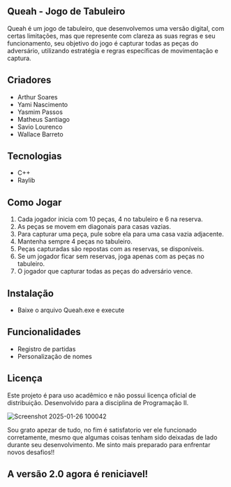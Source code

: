 ## Queah - Jogo de Tabuleiro

Queah é um jogo de tabuleiro, que desenvolvemos uma versão digital, com certas limitações, mas que represente com clareza as suas regras e seu funcionamento, seu objetivo do jogo é capturar todas as peças do adversário, utilizando estratégia e regras específicas de movimentação e captura.

## Criadores

* Arthur Soares 
* Yami Nascimento 
* Yasmim Passos 
* Matheus Santiago
* Savio Lourenco
* Wallace Barreto

## Tecnologias

* C++
* Raylib

## Como Jogar

1. Cada jogador inicia com 10 peças, 4 no tabuleiro e 6 na reserva.
2. As peças se movem em diagonais para casas vazias.
3. Para capturar uma peça, pule sobre ela para uma casa vazia adjacente.
4. Mantenha sempre 4 peças no tabuleiro.
5. Peças capturadas são repostas com as reservas, se disponíveis.
6. Se um jogador ficar sem reservas, joga apenas com as peças no tabuleiro.
7. O jogador que capturar todas as peças do adversário vence.

## Instalação

* Baixe o arquivo Queah.exe e execute

## Funcionalidades

* Registro de partidas
* Personalização de nomes

## Licença

Este projeto é para uso acadêmico e não possui licença oficial de distribuição. Desenvolvido para a disciplina de Programação II.

  
![Screenshot 2025-01-26 100042](https://github.com/user-attachments/assets/a43560ab-230f-4dcd-8d37-63e4c1221bcd)

  Sou grato apezar de tudo, no fim é satisfatorio ver ele funcionado corretamente, mesmo que algumas coisas tenham sido deixadas de lado durante seu desenvolvimento. Me sinto mais preparado para enfrentar novos desafios!!

  ## A versão 2.0 agora é reniciavel!
  

